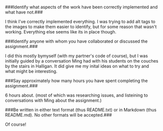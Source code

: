###Identify what aspects of the work have been correctly implemented and what have not.###


I think I've correctly implemented everything. I was trying to add alt tags to the images to make them easier to identify, but for some reason that wasn't working. Everything else seems like its in place though.


###Identify anyone with whom you have collaborated or discussed the assignment.###


I did this mostly bymyself (with my partner's code of course), but I was initially guided by a conversation Ming had with his students on the couches by the stairs in Halligan. It did give me my inital ideas on what to try and what might be interesting.


###Say approximately how many hours you have spent completing the assignment.###


6 hours about. (most of which was researching issues, and listeining to conversations with Ming about the assignment.)


###Be written in either text format (thus README.txt) or in Markdown (thus README.md). No other formats will be accepted.###

Of course!




